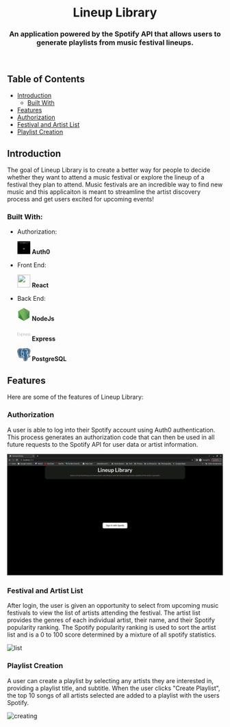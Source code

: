 <h1 align="center"> Lineup Library </h1>
<h3 align="center"> An application powered by the Spotify API that allows users to generate playlists from music festival lineups. </h3> <br>

## Table of Contents

- [Introduction](#introduction)
  - [Built With](#built-with)
 - [Features](#features)
  - [Authorization](#authorization)
  - [Festival and Artist List](#festival-and-artist-list)
  - [Playlist Creation](#playlist-creation)
  
  
## Introduction
The goal of Lineup Library is to create a better way for people to decide whether they want to attend a music festival or explore the lineup of a festival they plan to attend. Music festivals are an incredible way to find new music and this applicaiton is meant to streamline the artist discovery process and get users excited for upcoming events!

### Built With:

- Authorization: 

    <img src="https://github.com/abanderson3/Lineup-Library/blob/main/src/Auth%20LL.gif" width=30px height=30px> **Auth0**
    
- Front End:

    <img src="https://avatars.githubusercontent.com/u/2824157?s=280&v=4" width=30px height=30px> **React**

- Back End:

   <img src="https://raw.githubusercontent.com/github/explore/80688e429a7d4ef2fca1e82350fe8e3517d3494d/topics/nodejs/nodejs.png" width=30px height=30px> **NodeJs**

   <img src="https://raw.githubusercontent.com/github/explore/80688e429a7d4ef2fca1e82350fe8e3517d3494d/topics/express/express.png" width=30px height=30px> **Express**

   <img src="https://raw.githubusercontent.com/github/explore/80688e429a7d4ef2fca1e82350fe8e3517d3494d/topics/postgresql/postgresql.png" width=30px height=30px> **PostgreSQL**
   
   
   
## Features

Here are some of the features of Lineup Library:

### Authorization
A user is able to log into their Spotify account using Auth0 authentication. This process generates an authorization code that can then be used in all future requests to the Spotify API for user data or artist information. 

![login](https://github.com/abanderson3/Lineup-Library/blob/027248562da0d4c06f6a07e8154ab1858deff5dd/src/Auth%20LL.gif)

### Festival and Artist List
After login, the user is given an opportunity to select from upcoming music festivals to view the list of artists attending the festival. The artist list provides the genres of each individual artist, their name, and their Spotify popularity ranking. The Spotify popularity ranking is used to sort the artist list and is a 0 to 100 score determined by a mixture of all spotify statistics. 

![list](https://github.com/abanderson3/Lineup-Library/blob/e9d9ca0bbbe60e672b37b18ad6d82a0400d79369/src/List%20LL.gif)

### Playlist Creation
A user can create a playlist by selecting any artists they are interested in, providing a playlist title, and subtitle. When the user clicks "Create Playlist", the top 10 songs of all artists selected are added to a playlist with the users Spotify. 

![creating](https://github.com/abanderson3/Lineup-Library/blob/main/src/Creating%20LL.gif)
